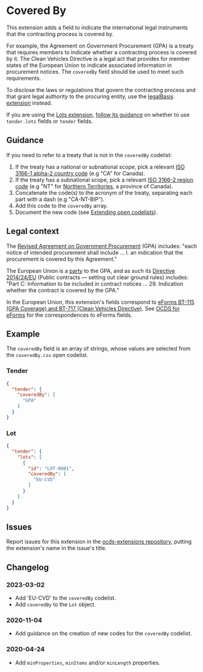 # Covered By

This extension adds a field to indicate the international legal instruments that the contracting process is covered by.

For example, the Agreement on Government Procurement (GPA) is a treaty that requires members to indicate whether a contracting process is covered by it. The Clean Vehicles Directive is a legal act that provides for member states of the European Union to indicate associated information in procurement notices. The `coveredBy` field should be used to meet such requirements.

To disclose the laws or regulations that govern the contracting process and that grant legal authority to the procuring entity, use the [legalBasis extension](https://github.com/open-contracting-extensions/ocds_legalBasis_extension) instead.

If you are using the [Lots extension](https://extensions.open-contracting.org/en/extensions/lots/master/), [follow its guidance](https://extensions.open-contracting.org/en/extensions/lots/master/#usage) on whether to use `tender.lots` fields or `tender` fields.

## Guidance

If you need to refer to a treaty that is not in the `coveredBy` codelist:

1. If the treaty has a national or subnational scope, pick a relevant [ISO 3166-1 alpha-2 country code](https://en.wikipedia.org/wiki/ISO_3166-1_alpha-2) (e.g "CA" for Canada).
1. If the treaty has a subnational scope, pick a relevant [ISO 3166-2 region code](https://en.wikipedia.org/wiki/ISO_3166-2) (e.g "NT" for [Northern Territories](https://en.wikipedia.org/wiki/ISO_3166-2:CA#Current_codes), a province of Canada).
1. Concatenate the code(s) to the acronym of the treaty, separating each part with a dash (e.g "CA-NT-BIP").
1. Add this code to the `coveredBy` array.
1. Document the new code (see [Extending open codelists](https://standard.open-contracting.org/latest/en/schema/codelists/)).

## Legal context

The [Revised Agreement on Government Procurement](https://www.wto.org/english/docs_e/legal_e/rev-gpr-94_01_e.htm) (GPA) includes: "each notice of intended procurement shall include … l. an indication that the procurement is covered by this Agreement."

The European Union is a [party](https://www.wto.org/english/tratop_e/gproc_e/memobs_e.htm) to the GPA, and as such its [Directive 2014/24/EU](https://eur-lex.europa.eu/legal-content/EN/TXT/?uri=uriserv:OJ.L_.2014.094.01.0065.01.ENG) (Public contracts — setting out clear ground rules) includes: "Part C: Information to be included in contract notices … 29. Indication whether the contract is covered by the GPA."

In the European Union, this extension's fields correspond to [eForms BT-115 (GPA Coverage) and BT-717 (Clean Vehicles Directive)](https://docs.ted.europa.eu/eforms/latest/reference/business-terms/). See [OCDS for eForms](https://standard.open-contracting.org/profiles/eforms/latest/en/) for the correspondences to eForms fields.

## Example

The `coveredBy` field is an array of strings, whose values are selected from the `coveredBy.csv` open codelist.

### Tender

```json
{
  "tender": {
    "coveredBy": [
      "GPA"
    ]
  }
}
```

### Lot

```json
{
  "tender": {
    "lots": [
      {
        "id": "LOT-0001",
        "coveredBy": [
          "EU-CVD"
        ]
      }
    ]
  }
}
```

## Issues

Report issues for this extension in the [ocds-extensions repository](https://github.com/open-contracting/ocds-extensions/issues), putting the extension's name in the issue's title.

## Changelog

### 2023-03-02

* Add 'EU-CVD' to the `coveredBy` codelist.
* Add `coveredBy` to the `Lot` object.

### 2020-11-04

* Add guidance on the creation of new codes for the `coveredBy` codelist.

### 2020-04-24

* Add `minProperties`, `minItems` and/or `minLength` properties.
